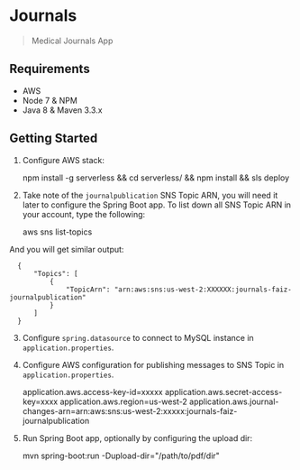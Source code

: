 # Journals

> Medical Journals App


## Requirements

- AWS
- Node 7 & NPM
- Java 8 & Maven 3.3.x

## Getting Started

1. Configure AWS stack:

      npm install -g serverless && cd serverless/ && npm install && sls deploy
      
2. Take note of the `journalpublication` SNS Topic ARN, you will need it later to configure the Spring Boot app. 
  To list down all SNS Topic ARN in your account, type the following:
      
      aws sns list-topics
      
  And you will get similar output:
  
      {
          "Topics": [
              {
                  "TopicArn": "arn:aws:sns:us-west-2:XXXXXX:journals-faiz-journalpublication"
              }
          ]
      }

3. Configure `spring.datasource` to connect to MySQL instance in `application.properties`.

4. Configure AWS configuration for publishing messages to SNS Topic in  `application.properties`.

      application.aws.access-key-id=xxxxx
      application.aws.secret-access-key=xxxx
      application.aws.region=us-west-2
      application.aws.journal-changes-arn=arn:aws:sns:us-west-2:xxxxx:journals-faiz-journalpublication

5. Run Spring Boot app, optionally by configuring the upload dir:

      mvn spring-boot:run -Dupload-dir="/path/to/pdf/dir"
